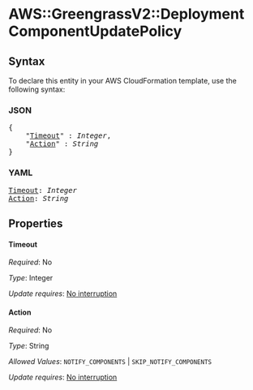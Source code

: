 # AWS::GreengrassV2::Deployment ComponentUpdatePolicy

## Syntax

To declare this entity in your AWS CloudFormation template, use the following syntax:

### JSON

<pre>
{
    "<a href="#timeout" title="Timeout">Timeout</a>" : <i>Integer</i>,
    "<a href="#action" title="Action">Action</a>" : <i>String</i>
}
</pre>

### YAML

<pre>
<a href="#timeout" title="Timeout">Timeout</a>: <i>Integer</i>
<a href="#action" title="Action">Action</a>: <i>String</i>
</pre>

## Properties

#### Timeout

_Required_: No

_Type_: Integer

_Update requires_: [No interruption](https://docs.aws.amazon.com/AWSCloudFormation/latest/UserGuide/using-cfn-updating-stacks-update-behaviors.html#update-no-interrupt)

#### Action

_Required_: No

_Type_: String

_Allowed Values_: <code>NOTIFY_COMPONENTS</code> | <code>SKIP_NOTIFY_COMPONENTS</code>

_Update requires_: [No interruption](https://docs.aws.amazon.com/AWSCloudFormation/latest/UserGuide/using-cfn-updating-stacks-update-behaviors.html#update-no-interrupt)


